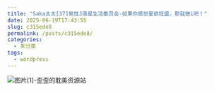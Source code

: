 ```yaml
---
title: "Saka太太[37]男性J液星生活委员会-如果你感觉星欲旺盛，那就做i吧！"
date: 2025-06-19T17:43:55
slug: c315ede8
permalink: /posts/c315ede8/
categories:
  - 未分类
tags:
  - wordpress
---
```


![图片[1]-歪歪的耽美资源站](/images/wp/c315ede8-8391f333.jpg)
